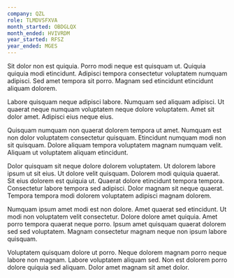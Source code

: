 ```yaml
---
company: QZL
role: TLMDVSFXVA
month_started: OBDGLQX
month_ended: HVIVRDM
year_started: RFSZ
year_ended: MGES
---
```


Sit dolor non est quiquia. Porro modi neque est quisquam ut. Quiquia quiquia modi etincidunt. Adipisci tempora consectetur voluptatem numquam adipisci. Sed amet tempora sit porro. Magnam sed etincidunt etincidunt aliquam dolorem.

Labore quisquam neque adipisci labore. Numquam sed aliquam adipisci. Ut quaerat neque numquam voluptatem neque dolore voluptatem. Amet sit dolor amet. Adipisci eius neque eius.

Quisquam numquam non quaerat dolorem tempora ut amet. Numquam est non dolor voluptatem consectetur quisquam. Etincidunt numquam modi non sit quisquam. Dolore aliquam tempora voluptatem magnam numquam velit. Aliquam ut voluptatem aliquam etincidunt.

Dolor quisquam sit neque dolore dolorem voluptatem. Ut dolorem labore ipsum ut sit eius. Ut dolore velit quisquam. Dolorem modi quiquia quaerat. Sit eius dolorem est quiquia ut. Quaerat dolore etincidunt tempora tempora. Consectetur labore tempora sed adipisci. Dolor magnam sit neque quaerat. Tempora tempora modi dolorem voluptatem adipisci magnam dolorem.

Numquam ipsum amet modi est non dolore. Amet quaerat sed etincidunt. Ut modi non voluptatem velit consectetur. Dolore dolore amet quiquia. Amet porro tempora quaerat neque porro. Ipsum amet quisquam quaerat dolorem sed sed voluptatem. Magnam consectetur magnam neque non ipsum labore quisquam.

Voluptatem quisquam dolore ut porro. Neque dolorem magnam porro neque labore non magnam. Labore voluptatem aliquam sed. Non est dolorem porro dolore quiquia sed aliquam. Dolor amet magnam sit amet dolor.
    